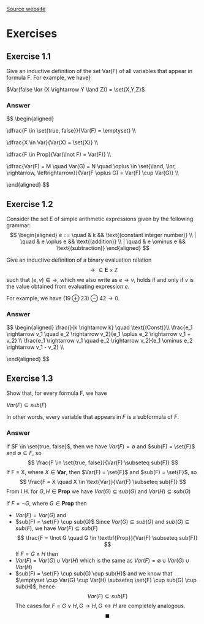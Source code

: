 [Source website](https://pv24.cmath.eu/00-preliminaries.html)
# Exercises

## Exercise 1.1
Give an inductive definition of the set Var(F) of all variables that appear in formula F. For example, we have}

$Var(false \lor (X \rightarrow Y \land Z)) = \set{X,Y,Z}$
### Answer

$$
\begin{aligned}

\dfrac{F \in \set{true, false}}{Var(F) = \emptyset} \\\\

\dfrac{X \in Var}{Var(X) = \set{X}} \\\\

\dfrac{F \in Prop}{Var(\lnot F) = Var(F)} \\\\

\dfrac{Var(F) = M \quad Var(G) = N \quad \oplus \in \set{\land, \lor, \rightarrow, \leftrightarrow}}{Var(F \oplus G) = Var(F) \cup Var(G)} \\\\

\end{aligned}
$$
## Exercise 1.2 
Consider the set E of simple arithmetic expressions given by the following grammar:
$$
\begin{aligned}
e ::= \quad & k && \text{(constant integer number)} \\
    | \quad & e \oplus e && \text{(addition)} \\
    | \quad & e \ominus e && \text{(subtraction)}
\end{aligned}
$$

Give an inductive definition of a binary evaluation relation
$$
\rightarrow \subseteq \boldsymbol{E} \times \mathbb{Z}
$$
such that $(e,v) \in \rightarrow$, which we also write as $e \rightarrow v$, holds if and only if $v$ is the value obtained from evaluating expression $e$.

For example, we have $(19 \oplus 23) \ominus 42 \rightarrow 0$.
### Answer

$$
\begin{aligned}
\frac{}{k \rightarrow k} \quad \text{(Const)}\\\\
\frac{e_1 \rightarrow v_1 \quad e_2 \rightarrow v_2}{e_1 \oplus e_2 \rightarrow v_1 + v_2} \\\\
\frac{e_1 \rightarrow v_1 \quad e_2 \rightarrow v_2}{e_1 \ominus e_2 \rightarrow v_1 - v_2} \\\\

\end{aligned}
$$
## Exercise 1.3
Show that, for every formula F, we have

$Var(F) \subseteq sub(F)$

In other words, every variable that appears in $F$ is a subformula of $F$.

### Answer

If $F \in \set{true, false}$, then we have $Var(F) = \emptyset$ and $sub(F) = \set{F}$ and $\emptyset \subseteq F$, so
$$
\frac{F \in \set{true, false}}{Var(F) \subseteq sub(F)}
$$
If F = X, where $X \in \textbf{Var}$, then $Var(F) = \set{F}$ and $sub(F) = \set{F}$, so
$$
\frac{F = X \quad X \in \text{Var}}{Var(F) \subseteq sub(F)}
$$
From I.H. for $G, H \in \textbf{Prop}$ we have $Var(G) \subseteq sub(G)$ and $Var(H) \subseteq sub(G)$

If $F = \lnot{G}$, where $G \in \textbf{Prop}$ then 
- $Var(F) = Var(G)$ and 
- $sub(F) = \set{F} \cup sub(G)$
Since $Var(G) ⊆ sub(G)$ and $sub(G) ⊆ sub(F)$, we have $Var(F) ⊆ sub(F)$
$$
\frac{F = \lnot G \quad G \in \textbf{Prop}}{Var(F) \subseteq sub(F)}
$$
If $F = G ∧ H$ then 
- $Var(F) = Var(G) \cup Var(H)$ which is the same as $Var(F) = \emptyset \cup Var(G) \cup Var(H)$
- $sub(F) = \set{F} \cup sub(G) \cup sub(H)$
and we know that 
$\emptyset \cup Var(G) \cup Var(H) \subseteq \set{F} \cup sub(G) \cup sub(H)$, hence
$$Var(F) \subseteq sub(F)$$
The cases for $F=G∨H,G→H,G↔H$ are completely analogous.
$$\blacksquare$$
